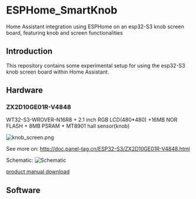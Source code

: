 # ESPHome_SmartKnob
Home Assistant integration using ESPHome on an esp32-S3 knob screen board, featuring knob and screen functionalities

## Introduction
This repository contains some experimental setup for using the esp32-S3 knob screen board within Home Assistant.

## Hardware
### ZX2D10GE01R-V4848
WT32-S3-WROVER-N16R8 + 2.1 inch RGB LCD(480*480) +16MB NOR FLASH + 8MB PSRAM + MT8901 hall sensor(knob)

![knob_screen.png](https://s2.loli.net/2024/05/10/dVN1E2aLirB8tlU.png)

See more on: http://doc.panel-tag.cn/ESP32-S3/ZX2D10GE01R-V4848.html

Schematic:
![Schematic](https://s2.loli.net/2024/05/10/NwW6PuQT9mIaZC3.jpg)

[product manual download](http://doc.panel-tag.cn/_static/espboard/ESP32S3/ZX2D10GE01R-V4848.pdf)

## Software
